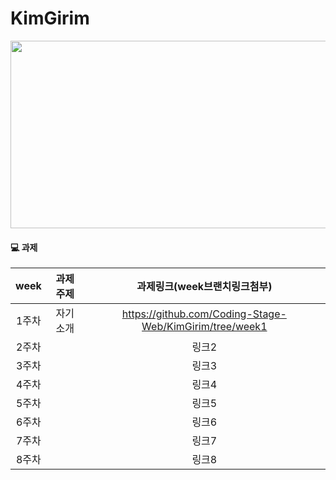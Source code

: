 # KimGirim
<img src="https://user-images.githubusercontent.com/93020734/224770541-810ae061-8d17-46c7-8076-7a927fdc3f17.png" width="600" height="300" />

#### 💻 과제

|**week**|과제주제|과제링크(week브랜치링크첨부)|
|:---:|:---:|:---:|
|1주차|     자기소개   |https://github.com/Coding-Stage-Web/KimGirim/tree/week1
|2주차|                |링크2|
|3주차|                |링크3|
|4주차|                |링크4|
|5주차|                |링크5|
|6주차|                |링크6|
|7주차|                |링크7|
|8주차|                |링크8|

